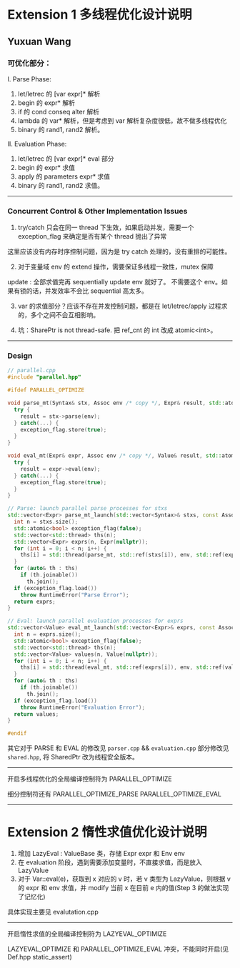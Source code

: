 # Extension 1 多线程优化设计说明

Yuxuan Wang
---

### 可优化部分：
I. Parse Phase:

  1. let/letrec 的 [var expr]* 解析
  2. begin 的 expr* 解析
  3. if 的 cond conseq alter 解析
  4. lambda 的 var* 解析，但是考虑到 var 解析复杂度很低，故不做多线程优化
  5. binary 的 rand1, rand2 解析。

II. Evaluation Phase:
  1. let/letrec 的 [var expr]* eval 部分
  2. begin 的 expr* 求值
  3. apply 的 parameters expr* 求值
  4. binary 的 rand1, rand2 求值。

---

### Concurrent Control & Other Implementation Issues


1. try/catch 只会在同一 thread 下生效，如果启动并发，需要一个 exception_flag 来确定是否有某个 thread 抛出了异常

这里应该没有内存时序控制问题，因为是 try catch 处理的，没有重排的可能性。

2. 对于变量域 env 的 extend 操作，需要保证多线程一致性，mutex 保障

update : 全部求值完再 sequentially update env 就好了。 不需要这个 env。如果有锁的话，并发效率不会比 sequential 高太多。

3. var 的求值部分？应该不存在并发控制问题，都是在 let/letrec/apply 过程求的，多个之间不会互相影响。

4. 坑：SharePtr is not thread-safe. 把 ref_cnt 的 int 改成 atomic\<int\>。

---

### Design

```cpp
// parallel.cpp
#include "parallel.hpp"

#ifdef PARALLEL_OPTIMIZE

void parse_mt(Syntax& stx, Assoc env /* copy */, Expr& result, std::atomic<bool>& exception_flag) {
  try {
    result = stx->parse(env);
  } catch(...) {
    exception_flag.store(true);
  }
}

void eval_mt(Expr& expr, Assoc env /* copy */, Value& result, std::atomic<bool>& exception_flag) {
  try {
    result = expr->eval(env);
  } catch(...) {
    exception_flag.store(true);
  }
}

// Parse: launch parallel parse processes for stxs
std::vector<Expr> parse_mt_launch(std::vector<Syntax>& stxs, const Assoc& env) {
  int n = stxs.size();
  std::atomic<bool> exception_flag(false);
  std::vector<std::thread> ths(n);
  std::vector<Expr> exprs(n, Expr(nullptr));
  for (int i = 0; i < n; i++) {
    ths[i] = std::thread(parse_mt, std::ref(stxs[i]), env, std::ref(exprs[i]), std::ref(exception_flag));
  }
  for (auto& th : ths) 
    if (th.joinable())
      th.join();
  if (exception_flag.load())
    throw RuntimeError("Parse Error");
  return exprs;
}

// Eval: launch parallel evaluation processes for exprs
std::vector<Value> eval_mt_launch(std::vector<Expr>& exprs, const Assoc& env) {
  int n = exprs.size();
  std::atomic<bool> exception_flag(false);
  std::vector<std::thread> ths(n);
  std::vector<Value> values(n, Value(nullptr));
  for (int i = 0; i < n; i++) {
    ths[i] = std::thread(eval_mt, std::ref(exprs[i]), env, std::ref(values[i]), std::ref(exception_flag));
  }
  for (auto& th : ths) 
    if (th.joinable())
      th.join();
  if (exception_flag.load())
    throw RuntimeError("Evaluation Error");
  return values;
}

#endif

```

其它对于 PARSE 和 EVAL 的修改见 `parser.cpp` && `evaluation.cpp`
部分修改见 `shared.hpp`, 将 SharedPtr 改为线程安全版本。

---

开启多线程优化的全局编译控制符为 PARALLEL_OPTIMIZE

细分控制符还有 
PARALLEL_OPTIMIZE_PARSE
PARALLEL_OPTIMIZE_EVAL

---
# Extension 2 惰性求值优化设计说明

1. 增加 LazyEval : ValueBase 类，存储 Expr expr 和 Env env
2. 在 evaluation 阶段，遇到需要添加变量时，不直接求值，而是放入 LazyValue
3. 对于 Var::eval(e)，获取到 x 对应的 v 时，若 v 类型为 LazyValue，则根据 v 的 expr 和 env 求值，并 modify 当前 x 在目前 e 内的值(Step 3 的做法实现了记忆化)

具体实现主要见 evalutation.cpp

---
开启惰性求值的全局编译控制符为 LAZYEVAL_OPTIMIZE

LAZYEVAL_OPTIMIZE 和 PARALLEL_OPTIMIZE_EVAL 冲突，不能同时开启(见 Def.hpp static_assert)


